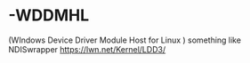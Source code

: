 # -WDDMHL
(WIndows Device Driver Module Host for Linux ) something like NDISwrapper 
   https://lwn.net/Kernel/LDD3/
